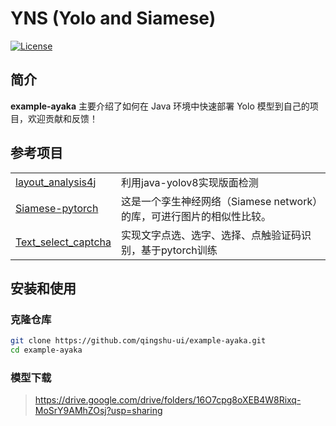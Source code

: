 # YNS (Yolo and Siamese)

[![License](https://img.shields.io/github/license/qingshu-ui/example-ayaka)](https://github.com/qingshu-ui/yns/blob/master/LICENSE)

## 简介

**example-ayaka** 主要介绍了如何在 Java 环境中快速部署 Yolo 模型到自己的项目，欢迎贡献和反馈！

## 参考项目

<table>
<tr>
  <td><a href="https://github.com/jiangnanboy/layout_analysis4j">layout_analysis4j</a></td>
  <td>利用java-yolov8实现版面检测</td>
</tr>
<tr>
  <td><a href="https://github.com/bubbliiiing/Siamese-pytorch">Siamese-pytorch</a></td>
  <td>这是一个孪生神经网络（Siamese network）的库，可进行图片的相似性比较。</td>
</tr>
<tr>
  <td><a href="https://github.com/MgArcher/Text_select_captcha">Text_select_captcha</a></td>
  <td>实现文字点选、选字、选择、点触验证码识别，基于pytorch训练</td>
</tr>
</table>

## 安装和使用

### 克隆仓库

```bash
git clone https://github.com/qingshu-ui/example-ayaka.git
cd example-ayaka
```

### 模型下载

> https://drive.google.com/drive/folders/16O7cpg8oXEB4W8Rixq-MoSrY9AMhZOsj?usp=sharing
